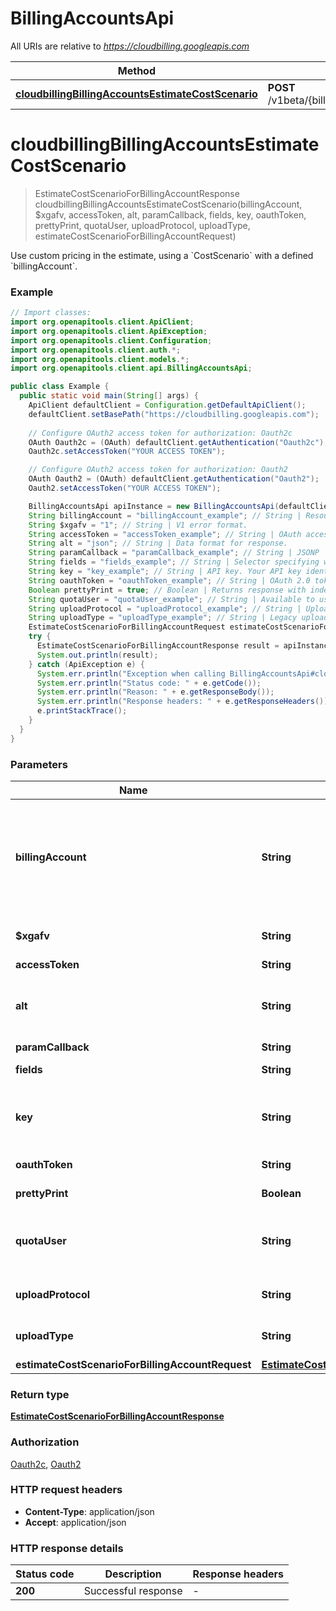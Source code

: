 # BillingAccountsApi

All URIs are relative to *https://cloudbilling.googleapis.com*

| Method | HTTP request | Description |
|------------- | ------------- | -------------|
| [**cloudbillingBillingAccountsEstimateCostScenario**](BillingAccountsApi.md#cloudbillingBillingAccountsEstimateCostScenario) | **POST** /v1beta/{billingAccount}:estimateCostScenario |  |


<a id="cloudbillingBillingAccountsEstimateCostScenario"></a>
# **cloudbillingBillingAccountsEstimateCostScenario**
> EstimateCostScenarioForBillingAccountResponse cloudbillingBillingAccountsEstimateCostScenario(billingAccount, $xgafv, accessToken, alt, paramCallback, fields, key, oauthToken, prettyPrint, quotaUser, uploadProtocol, uploadType, estimateCostScenarioForBillingAccountRequest)



Use custom pricing in the estimate, using a &#x60;CostScenario&#x60; with a defined &#x60;billingAccount&#x60;.

### Example
```java
// Import classes:
import org.openapitools.client.ApiClient;
import org.openapitools.client.ApiException;
import org.openapitools.client.Configuration;
import org.openapitools.client.auth.*;
import org.openapitools.client.models.*;
import org.openapitools.client.api.BillingAccountsApi;

public class Example {
  public static void main(String[] args) {
    ApiClient defaultClient = Configuration.getDefaultApiClient();
    defaultClient.setBasePath("https://cloudbilling.googleapis.com");
    
    // Configure OAuth2 access token for authorization: Oauth2c
    OAuth Oauth2c = (OAuth) defaultClient.getAuthentication("Oauth2c");
    Oauth2c.setAccessToken("YOUR ACCESS TOKEN");

    // Configure OAuth2 access token for authorization: Oauth2
    OAuth Oauth2 = (OAuth) defaultClient.getAuthentication("Oauth2");
    Oauth2.setAccessToken("YOUR ACCESS TOKEN");

    BillingAccountsApi apiInstance = new BillingAccountsApi(defaultClient);
    String billingAccount = "billingAccount_example"; // String | Resource name of the billing account for the cost estimate. The resource name has the form `billingAccounts/{billing_acount_id}`. For example, `billingAccounts/012345-567890-ABCDEF` is the resource name for billing account `012345-567890-ABCDEF`. Must be specified.
    String $xgafv = "1"; // String | V1 error format.
    String accessToken = "accessToken_example"; // String | OAuth access token.
    String alt = "json"; // String | Data format for response.
    String paramCallback = "paramCallback_example"; // String | JSONP
    String fields = "fields_example"; // String | Selector specifying which fields to include in a partial response.
    String key = "key_example"; // String | API key. Your API key identifies your project and provides you with API access, quota, and reports. Required unless you provide an OAuth 2.0 token.
    String oauthToken = "oauthToken_example"; // String | OAuth 2.0 token for the current user.
    Boolean prettyPrint = true; // Boolean | Returns response with indentations and line breaks.
    String quotaUser = "quotaUser_example"; // String | Available to use for quota purposes for server-side applications. Can be any arbitrary string assigned to a user, but should not exceed 40 characters.
    String uploadProtocol = "uploadProtocol_example"; // String | Upload protocol for media (e.g. \"raw\", \"multipart\").
    String uploadType = "uploadType_example"; // String | Legacy upload protocol for media (e.g. \"media\", \"multipart\").
    EstimateCostScenarioForBillingAccountRequest estimateCostScenarioForBillingAccountRequest = new EstimateCostScenarioForBillingAccountRequest(); // EstimateCostScenarioForBillingAccountRequest | 
    try {
      EstimateCostScenarioForBillingAccountResponse result = apiInstance.cloudbillingBillingAccountsEstimateCostScenario(billingAccount, $xgafv, accessToken, alt, paramCallback, fields, key, oauthToken, prettyPrint, quotaUser, uploadProtocol, uploadType, estimateCostScenarioForBillingAccountRequest);
      System.out.println(result);
    } catch (ApiException e) {
      System.err.println("Exception when calling BillingAccountsApi#cloudbillingBillingAccountsEstimateCostScenario");
      System.err.println("Status code: " + e.getCode());
      System.err.println("Reason: " + e.getResponseBody());
      System.err.println("Response headers: " + e.getResponseHeaders());
      e.printStackTrace();
    }
  }
}
```

### Parameters

| Name | Type | Description  | Notes |
|------------- | ------------- | ------------- | -------------|
| **billingAccount** | **String**| Resource name of the billing account for the cost estimate. The resource name has the form &#x60;billingAccounts/{billing_acount_id}&#x60;. For example, &#x60;billingAccounts/012345-567890-ABCDEF&#x60; is the resource name for billing account &#x60;012345-567890-ABCDEF&#x60;. Must be specified. | |
| **$xgafv** | **String**| V1 error format. | [optional] [enum: 1, 2] |
| **accessToken** | **String**| OAuth access token. | [optional] |
| **alt** | **String**| Data format for response. | [optional] [enum: json, media, proto] |
| **paramCallback** | **String**| JSONP | [optional] |
| **fields** | **String**| Selector specifying which fields to include in a partial response. | [optional] |
| **key** | **String**| API key. Your API key identifies your project and provides you with API access, quota, and reports. Required unless you provide an OAuth 2.0 token. | [optional] |
| **oauthToken** | **String**| OAuth 2.0 token for the current user. | [optional] |
| **prettyPrint** | **Boolean**| Returns response with indentations and line breaks. | [optional] |
| **quotaUser** | **String**| Available to use for quota purposes for server-side applications. Can be any arbitrary string assigned to a user, but should not exceed 40 characters. | [optional] |
| **uploadProtocol** | **String**| Upload protocol for media (e.g. \&quot;raw\&quot;, \&quot;multipart\&quot;). | [optional] |
| **uploadType** | **String**| Legacy upload protocol for media (e.g. \&quot;media\&quot;, \&quot;multipart\&quot;). | [optional] |
| **estimateCostScenarioForBillingAccountRequest** | [**EstimateCostScenarioForBillingAccountRequest**](EstimateCostScenarioForBillingAccountRequest.md)|  | [optional] |

### Return type

[**EstimateCostScenarioForBillingAccountResponse**](EstimateCostScenarioForBillingAccountResponse.md)

### Authorization

[Oauth2c](../README.md#Oauth2c), [Oauth2](../README.md#Oauth2)

### HTTP request headers

 - **Content-Type**: application/json
 - **Accept**: application/json

### HTTP response details
| Status code | Description | Response headers |
|-------------|-------------|------------------|
| **200** | Successful response |  -  |

